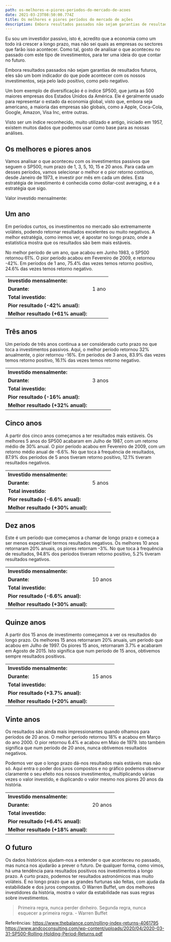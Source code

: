 ```yaml
---
path: os-melhores-e-piores-periodos-do-mercado-de-acoes
date: 2021-03-23T08:50:00.774Z
title: Os melhores e piores períodos do mercado de ações
description: Embora resultados passados não sejam garantias de resultados futuros, eles são um bom indicador do que pode acontecer com os nossos investimentos, seja pelo lado positivo, como pelo negativo.
---
```


Eu sou um investidor passivo, isto é, acredito que a economia como um todo irá crescer a longo prazo, mas não sei quais as empresas ou sectores que farão isso acontecer. Como tal, gosto de analisar o que aconteceu no passado com este tipo de investimentos, para ter uma ideia do que contar no futuro.

Embora resultados passados não sejam garantias de resultados futuros, eles são um bom indicador do que pode acontecer com os nossos investimentos, seja pelo lado positivo, como pelo negativo.

Um bom exemplo de diversificação é o índice SP500, que junta as 500 maiores empresas dos Estados Unidos da América. Ele é geralmente usado para representar o estado da economia global, visto que, embora seja americano, a maioria das empresas são globais, como a Apple, Coca-Cola, Google, Amazon, Visa Inc, entre outras.

Visto ser um índice reconhecido, muito utilizado e antigo, iniciado em 1957, existem muitos dados que podemos usar como base para as nossas análises.

## Os melhores e piores anos

Vamos analisar o que aconteceu com os investimentos passivos que seguem o SP500, num prazo de 1, 3, 5, 10, 15 e 20 anos. Para cada um desses períodos, vamos selecionar o melhor e o pior retorno contínuo, desde Janeiro de 1973, e investir <savings-value editable="true" valuemonth="200"></savings-value> por mês em cada um deles. Esta estratégia de investimento é conhecida como dollar-cost averaging, e é a estratégia que sigo.

Valor investido mensalmente: <savings-value editable="true" valuemonth="200"></savings-value>

## Um ano

Em períodos curtos, os investimentos no mercado são extremamente voláteis, podendo retornar resultados excelentes ou muito negativos. A melhor estratégia, como iremos ver, é apostar no longo prazo, onde a estatística mostra que os resultados são bem mais estáveis.

No melhor período de um ano, que acabou em Junho 1983, o SP500 retornou 61%. O pior período acabou em Fevereiro de 2009, e retornou -42%. Em períodos de 1 ano, 75.4% das vezes temos retorno positivo, 24.6% das vezes temos retorno negativo.

<compound-chart years="1" best_interest="61" worst_interest="-42"></compound-chart>

|                                    |                                                                  |
| ---------------------------------- | ---------------------------------------------------------------- |
| **Investido mensalmente:**         | <savings-value editable="true" valuemonth="200"></savings-value> |
| **Durante:**                       | 1 ano                                                            |
| **Total investido:**               | <compound-interest years="1" interest="0"></compound-interest>   |
| **Pior resultado (-42% anual):**   | <compound-interest years="1" interest="-42"></compound-interest> |
| **Melhor resultado (+61% anual):** | <compound-interest years="1" interest="61"></compound-interest>  |

## Três anos

Um período de três anos continua a ser considerado curto prazo no que toca a investimentos passivos. Aqui, o melhor período retornou 32% anualmente, o pior retornou -16%. Em períodos de 3 anos, 83.9% das vezes temos retorno positivo, 16.1% das vezes temos retorno negativo.

<compound-chart years="3" best_interest="32" worst_interest="-16"></compound-chart>

|                                    |                                                                  |
| ---------------------------------- | ---------------------------------------------------------------- |
| **Investido mensalmente:**         | <savings-value editable="true" valuemonth="200"></savings-value> |
| **Durante:**                       | 3 anos                                                           |
| **Total investido:**               | <compound-interest years="3" interest="0"></compound-interest>   |
| **Pior resultado (-16% anual):**   | <compound-interest years="3" interest="-16"></compound-interest> |
| **Melhor resultado (+32% anual):** | <compound-interest years="3" interest="32"></compound-interest>  |

## Cinco anos

A partir dos cinco anos começamos a ter resultados mais estáveis. Os melhores 5 anos do SP500 acabaram em Julho de 1987, com um retorno médio de 30% anual. O pior período acabou em Fevereiro de 2009, com um retorno médio anual de -6.6%. No que toca à frequência de resultados, 87.9% dos períodos de 5 anos tiveram retorno positivo, 12.1% tiveram resultados negativos.

<compound-chart years="5" best_interest="30" worst_interest="-6.6"></compound-chart>

|                                    |                                                                   |
| ---------------------------------- | ----------------------------------------------------------------- |
| **Investido mensalmente:**         | <savings-value editable="true" valuemonth="200"></savings-value>  |
| **Durante:**                       | 5 anos                                                            |
| **Total investido:**               | <compound-interest years="5" interest="0"></compound-interest>    |
| **Pior resultado (-6.6% anual):**  | <compound-interest years="5" interest="-6.6"></compound-interest> |
| **Melhor resultado (+30% anual):** | <compound-interest years="5" interest="30"></compound-interest>   |

## Dez anos

Este é um período que começamos a chamar de longo prazo e começa a ser menos expectável termos resultados negativos. Os melhores 10 anos retornaram 20% anuais, os piores retornam -3%. No que toca à frequência de resultados, 94.8% dos períodos tiveram retorno positivo, 5.2% tiveram resultados negativos.

<compound-chart years="10" best_interest="20" worst_interest="-3"></compound-chart>

|                                    |                                                                  |
| ---------------------------------- | ---------------------------------------------------------------- |
| **Investido mensalmente:**         | <savings-value editable="true" valuemonth="200"></savings-value> |
| **Durante:**                       | 10 anos                                                          |
| **Total investido:**               | <compound-interest years="10" interest="0"></compound-interest>  |
| **Pior resultado (-6.6% anual):**  | <compound-interest years="10" interest="-3"></compound-interest> |
| **Melhor resultado (+30% anual):** | <compound-interest years="10" interest="20"></compound-interest> |

## Quinze anos

A partir dos 15 anos de investimento começamos a ver os resultados do longo prazo. Os melhores 15 anos retornaram 20% anuais, um período que acabou em Julho de 1997. Os piores 15 anos, retornaram 3.7% e acabaram em Agosto de 2015. Isto significa que num período de 15 anos, obtivemos sempre resultados positivos.

<compound-chart years="15" best_interest="20" worst_interest="3.7"></compound-chart>

|                                    |                                                                   |
| ---------------------------------- | ----------------------------------------------------------------- |
| **Investido mensalmente:**         | <savings-value editable="true" valuemonth="200"></savings-value>  |
| **Durante:**                       | 15 anos                                                           |
| **Total investido:**               | <compound-interest years="15" interest="0"></compound-interest>   |
| **Pior resultado (+3.7% anual):**  | <compound-interest years="15" interest="3.7"></compound-interest> |
| **Melhor resultado (+20% anual):** | <compound-interest years="15" interest="20"></compound-interest>  |

## Vinte anos

Os resultados são ainda mais impressionantes quando olhamos para períodos de 20 anos. O melhor período retornou 18% e acabou em Março do ano 2000. O pior retornou 6.4% e acabou em Maio de 1979. Isto também significa que num período de 20 anos, nunca obtivemos resultados negativos.

Podemos ver que o longo prazo dá-nos resultados mais estáveis mas não só. Aqui entra o poder dos juros compostos e no gráfico podemos observar claramente o seu efeito nos nossos investimentos, multiplicando várias vezes o valor investido, e duplicando o valor mesmo nos piores 20 anos da história.

<compound-chart years="20" best_interest="18" worst_interest="6.4"></compound-chart>

|                                    |                                                                   |
| ---------------------------------- | ----------------------------------------------------------------- |
| **Investido mensalmente:**         | <savings-value editable="true" valuemonth="200"></savings-value>  |
| **Durante:**                       | 20 anos                                                           |
| **Total investido:**               | <compound-interest years="20" interest="0"></compound-interest>   |
| **Pior resultado (+6.4% anual):**  | <compound-interest years="20" interest="6.4"></compound-interest> |
| **Melhor resultado (+18% anual):** | <compound-interest years="20" interest="18"></compound-interest>  |

## O futuro

Os dados históricos ajudam-nos a entender o que aconteceu no passado, mas nunca nos ajudarão a prever o futuro. De qualquer forma, como vimos, há uma tendência para resultados positivos nos investimentos a longo prazo. A curto prazo, podemos ter resultados astronómicos mas muito voláteis. É no longo prazo que as grandes furtunas são feitas, com ajuda da estabilidade e dos juros compostos. O Warren Buffet, um dos melhores investidores da história, mostra o valor da estabilidade nas suas regras sobre investimentos.

> Primeira regra, nunca perder dinheiro. Segunda regra, nunca esquecer a primeira regra. - Warren Buffet

Referências:
https://www.thebalance.com/rolling-index-returns-4061795
https://www.andcoconsulting.com/wp-content/uploads/2020/04/2020-03-31-SP500-Rolling-Holding-Period-Returns.pdf

<savings-value floateditor="true"></savings-value>
